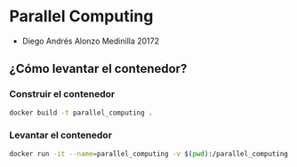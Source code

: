 # Parallel Computing

- Diego Andrés Alonzo Medinilla 20172

## ¿Cómo levantar el contenedor?
### Construir el contenedor
```bash
docker build -t parallel_computing .
```
### Levantar el contenedor
```bash
docker run -it --name=parallel_computing -v $(pwd):/parallel_computing parallel_computing
```